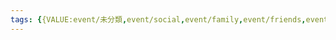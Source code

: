 ```yaml
---
tags: {{VALUE:event/未分類,event/social,event/family,event/friends,event/boardgame,event/health}}
---
```


